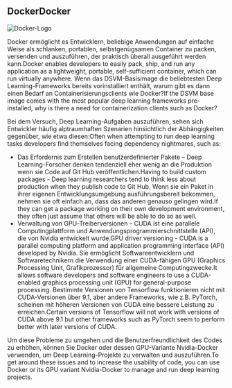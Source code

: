 ## <a name="docker"></a><span data-ttu-id="88f21-101">Docker</span><span class="sxs-lookup"><span data-stu-id="88f21-101">Docker</span></span>

![Docker-Logo](../media/3-image1.PNG)

<span data-ttu-id="88f21-103">Docker ermöglicht es Entwicklern, beliebige Anwendungen auf einfache Weise als schlanken, portablen, selbstgenügsamen Container zu packen, versenden und auszuführen, der praktisch überall ausgeführt werden kann.</span><span class="sxs-lookup"><span data-stu-id="88f21-103">Docker enables developers to easily pack, ship, and run any  application as a lightweight, portable, self-sufficient container, which can run virtually anywhere.</span></span> <span data-ttu-id="88f21-104">Wenn das DSVM-Basisimage die beliebtesten Deep Learning-Frameworks bereits vorinstalliert enthält, warum gibt es dann einen Bedarf an Containerisierungsclients wie Docker?</span><span class="sxs-lookup"><span data-stu-id="88f21-104">If the DSVM base image comes with the most popular deep learning frameworks pre-installed, why is there a need for containerization clients such as Docker?</span></span>

<span data-ttu-id="88f21-105">Bei dem Versuch, Deep Learning-Aufgaben auszuführen, sehen sich Entwickler häufig alptraumhaften Szenarien hinsichtlich der Abhängigkeiten gegenüber, wie etwa diesen:</span><span class="sxs-lookup"><span data-stu-id="88f21-105">Often when attempting to run deep learning tasks developers find themselves facing dependency nightmares, such as:</span></span> 

- <span data-ttu-id="88f21-106">Das Erfordernis zum Erstellen benutzerdefinierter Pakete – Deep Learning-Forscher denken tendenziell eher wenig an die Produktion wenn sie Code auf Git Hub veröffentlichen.</span><span class="sxs-lookup"><span data-stu-id="88f21-106">Having to build custom packages - Deep learning researchers tend to think less about production when they publish code to Git Hub.</span></span> <span data-ttu-id="88f21-107">Wenn sie ein Paket in ihrer eigenen Entwicklungsumgebung ausführungsbereit bekommen, nehmen sie oft einfach an, dass das anderen genauso gelingen wird.</span><span class="sxs-lookup"><span data-stu-id="88f21-107">If they can get a package working on their own development environment, they often just assume that others will be able to do so as well.</span></span>
- <span data-ttu-id="88f21-108">Verwaltung von GPU-Treiberversionen – CUDA ist eine parallele Computingplattform und Anwendungsprogrammierschnittstelle (API), die von Nvidia entwickelt wurde.</span><span class="sxs-lookup"><span data-stu-id="88f21-108">GPU driver versioning - CUDA is a parallel computing platform and application programming interface (API) developed by Nvidia.</span></span> <span data-ttu-id="88f21-109">Sie ermöglicht Softwareentwicklern und Softwaretechnikern die Verwendung einer CUDA-fähigen GPU (Graphics Processing Unit, Grafikprozessor) für allgemeine Computingzwecke.</span><span class="sxs-lookup"><span data-stu-id="88f21-109">It allows software developers and software engineers to use a CUDA-enabled graphics processing unit (GPU) for general-purpose processing.</span></span> <span data-ttu-id="88f21-110">Bestimmte Versionen von Tensorflow funktionieren nicht mit CUDA-Versionen über 9.1, aber andere Frameworks, wie z.B. PyTorch, scheinen mit höheren Versionen von CUDA eine bessere Leistung zu erreichen.</span><span class="sxs-lookup"><span data-stu-id="88f21-110">Certain versions of Tensorflow will not work with versions of CUDA above 9.1 but other frameworks such as PyTorch seem to perform better with later versions of CUDA.</span></span>

<span data-ttu-id="88f21-111">Um diese Probleme zu umgehen und die Benutzerfreundlichkeit des Codes zu erhöhen, können Sie Docker oder dessen GPU-Variante Nvidia-Docker verwenden, um Deep Learning-Projekte zu verwalten und auszuführen.</span><span class="sxs-lookup"><span data-stu-id="88f21-111">To get around these issues and to increase the usability of code, you can use Docker or its GPU variant Nvidia-Docker to manage and run deep learning projects.</span></span> 

<!--Quiz 
What is CUDA? 
What versioning issues do deep learning engineers deal with? -->